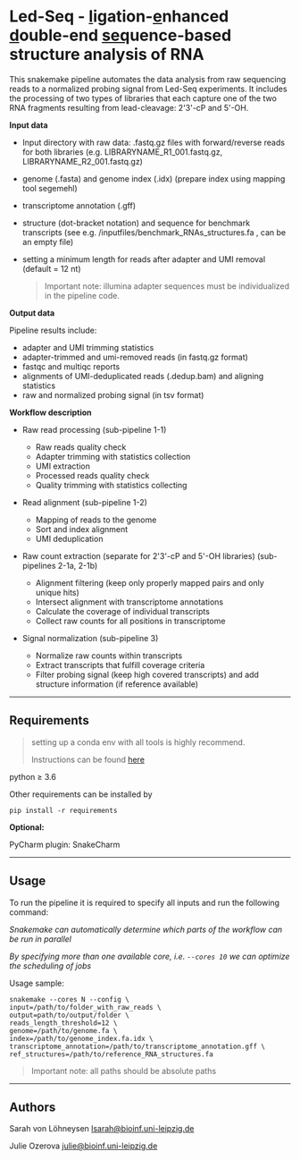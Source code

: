 # Led-Seq - <ins>l</ins>igation-<ins>e</ins>nhanced <ins>d</ins>ouble-end <ins>seq</ins>uence-based structure analysis of RNA
This snakemake pipeline automates the data analysis from raw sequencing reads to a normalized probing signal from Led-Seq experiments.
It includes the processing of two types of libraries that each capture one of the two RNA fragments resulting from lead-cleavage: 2'3'-cP and 5'-OH.


**Input data**

- Input directory with raw data: .fastq.gz files with forward/reverse reads for both libraries (e.g. LIBRARYNAME_R1_001.fastq.gz, LIBRARYNAME_R2_001.fastq.gz)
- genome (.fasta) and genome index (.idx) (prepare index using mapping tool segemehl)
- transcriptome annotation (.gff)
- structure (dot-bracket notation) and sequence for benchmark transcripts (see e.g. /inputfiles/benchmark_RNAs_structures.fa , can be an empty file)
- setting a minimum length for reads after adapter and UMI removal (default = 12 nt)

  > Important note: illumina adapter sequences must be individualized in the pipeline code.


**Output data**

Pipeline results include:

- adapter and UMI trimming statistics
- adapter-trimmed and umi-removed reads (in fastq.gz format)
- fastqc and multiqc reports
- alignments of UMI-deduplicated reads (.dedup.bam) and aligning statistics
- raw and normalized probing signal (in tsv format)


**Workflow description**

- Raw read processing (sub-pipeline 1-1)
  - Raw reads quality check
  - Adapter trimming with statistics collection
  - UMI extraction
  - Processed reads quality check
  - Quality trimming with statistics collecting


- Read alignment (sub-pipeline 1-2)
  - Mapping of reads to the genome
  - Sort and index alignment
  - UMI deduplication


- Raw count extraction (separate for 2'3'-cP and 5'-OH libraries) (sub-pipelines 2-1a, 2-1b)
  - Alignment filtering (keep only properly mapped pairs and only unique hits)
  - Intersect alignment with transcriptome annotations
  - Calculate the coverage of individual transcripts
  - Collect raw counts for all positions in transcriptome


- Signal normalization (sub-pipeline 3)
  - Normalize raw counts within transcripts
  - Extract transcripts that fulfill coverage criteria 
  - Filter probing signal (keep high covered transcripts) and add structure information (if reference available)


***
## Requirements

> setting up a conda env with all tools is highly recommend. 
> 
> Instructions can be found [here](https://conda.io/projects/conda/en/latest/user-guide/tasks/manage-environments.html)

python ≥ 3.6

Other requirements can be installed by

`pip install -r requirements`


**Optional:**

PyCharm plugin: SnakeCharm
***

## Usage

To run the pipeline it is required to specify all inputs
and run the following command:

_Snakemake can automatically determine which parts of the workflow can be run in parallel_

_By specifying more than one available core, i.e. `--cores 10` we can optimize the scheduling of jobs_

Usage sample:

```commandline
snakemake --cores N --config \
input=/path/to/folder_with_raw_reads \
output=path/to/output/folder \
reads_length_threshold=12 \
genome=/path/to/genome.fa \
index=/path/to/genome_index.fa.idx \
transcriptome_annotation=/path/to/transcriptome_annotation.gff \
ref_structures=/path/to/reference_RNA_structures.fa
```

 > Important note: all paths should be absolute paths
***


## Authors

Sarah von Löhneysen [lsarah@bioinf.uni-leipzig.de](lsarah@bioinf.uni-leipzig.de)

Julie Ozerova [julie@bioinf.uni-leipzig.de](julie@bioinf.uni-leipzig.de)

<!--If you use the pipeline, you may want to cite the following publication:
Tim Kolberg, Sarah von Löhneysen, Iuliia Ozerova, Karolin Wellner, Roland K. Hartmann, Peter F. Stadler and Mario Mörl (2023), "Led-Seq- ligation-enhanced double-end sequence-based structure analysis of RNA", Journal XX(XX), XX-XX.-->
